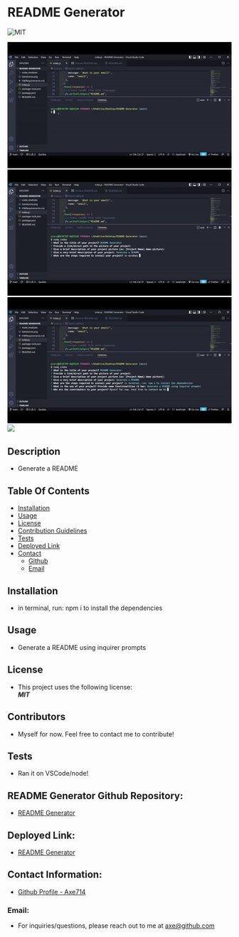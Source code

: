 # README Generator

![MIT](https://img.shields.io/badge/License-MIT-blue.svg)

![](./images/gif1.gif)
![](./images/gif2.gif)
![](./images/gif3.gif)
![](./images/gif4.gif)

## Description
- Generate a README

## Table Of Contents
* [Installation](#installation)
* [Usage](#usage)
* [License](#license)
* [Contribution Guidelines](#contribution)
* [Tests](#tests)
* [Deployed Link](#deployed)
* [Contact](#contact)
    * [Github](#github)
    * [Email](#email)

## Installation
- in terminal, run: npm i to install the dependencies

## Usage
- Generate a README using inquirer prompts

## License
- This project uses the following license:<br>
     ***MIT***

## Contributors
- Myself for now. Feel free to contact me to contribute!

## Tests
- Ran it on VSCode/node!

## README Generator Github Repository: 
- [README Generator](www.github.com/axe714)

## Deployed Link:
- [README Generator](www.github.com/axe714)

## Contact Information:
- [Github Profile - Axe714](www.github.com/axe714)

### Email:
- For inquiries/questions, please reach out to me at axe@github.com